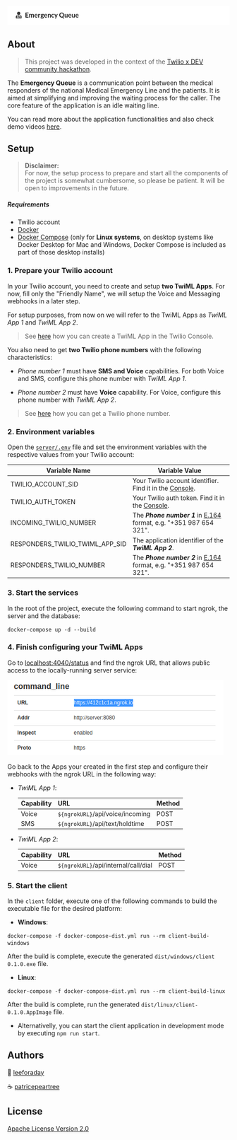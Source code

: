 ![header](header.png)

## About

> This project was developed in the context of the [Twilio x DEV community hackathon](https://dev.to/devteam/announcing-the-twilio-hackathon-on-dev-2lh8). 

The **Emergency Queue** is a communication point between the medical responders of the national Medical Emergency Line and the patients. It is aimed at simplifying and improving the waiting process for the caller. The core feature of the application is an idle waiting line.

You can read more about the application functionalities and also check demo videos [here](https://dev.to/patricepeartree/covid-19-emergency-queue-2b6h).

## Setup

> **Disclaimer:** <br>
> For now, the setup process to prepare and start all the components of the project is somewhat cumbersome, so please be patient. It will be open to improvements in the future.

##### Requirements

- Twilio account
- [Docker](https://docs.docker.com/get-docker/)
- [Docker Compose](https://docs.docker.com/compose/install/) (only for **Linux systems**, on desktop systems like Docker Desktop for Mac and Windows, Docker Compose is included as part of those desktop installs)

### 1. Prepare your Twilio account

In your Twilio account, you need to create and setup **two TwiML Apps**. For now, fill only the "Friendly Name", we will setup the Voice and Messaging webhooks in a later step.

For setup purposes, from now on we will refer to the TwiML Apps as _TwiML App 1_ and _TwiML App 2_.

> See [here](https://support.twilio.com/hc/en-us/articles/223180928-How-Do-I-Create-a-TwiML-App-) how you can create a TwiML App in the Twilio Console.

You also need to get **two Twilio phone numbers** with the following characteristics:

- _Phone number 1_ must have **SMS and Voice** capabilities. For both Voice and SMS, configure this phone number with _TwiML App 1_.

- _Phone number 2_ must have **Voice** capability. For Voice, configure this phone number with _TwiML App 2_.

> See [here](https://support.twilio.com/hc/en-us/articles/223135247-How-to-Search-for-and-Buy-a-Twilio-Phone-Number-from-Console) how you can get a Twilio phone number.

### 2. Environment variables

Open the [`server/.env`](server/.env) file and set the environment variables with the respective values from your Twilio account:

| Variable Name | Variable Value |
| --- | --- |
| TWILIO_ACCOUNT_SID | Your Twilio account identifier. Find it in the [Console](https://www.twilio.com/console). |
| TWILIO_AUTH_TOKEN | Your Twilio auth token. Find it in the [Console](https://www.twilio.com/console). |
| INCOMING_TWILIO_NUMBER | The **_Phone number 1_** in [E.164](https://en.wikipedia.org/wiki/E.164) format, e.g. "+351 987 654 321". |
| RESPONDERS_TWILIO_TWIML_APP_SID | The application identifier of the **_TwiML App 2_**. |
| RESPONDERS_TWILIO_NUMBER | The **_Phone number 2_** in [E.164](https://en.wikipedia.org/wiki/E.164) format, e.g. "+351 987 654 321". |


### 3. Start the services

In the root of the project, execute the following command to start ngrok, the server and the database:

```
docker-compose up -d --build
```

### 4. Finish configuring your TwiML Apps

Go to [localhost:4040/status](http://localhost:4040/status) and find the ngrok URL that allows public access to the locally-running server service:

![ngrok-URL](README-ngrok.png)

Go back to the Apps your created in the first step and configure their webhooks with the ngrok URL in the following way:

- _TwiML App 1_:

    | Capability | URL | Method |
    | --- | --- | --- |
    | Voice | `${ngrokURL}`/api/voice/incoming | POST |
    | SMS | `${ngrokURL}`/api/text/holdtime | POST |

- _TwiML App 2_:

    | Capability | URL | Method |
    | --- | --- | --- |
    | Voice | `${ngrokURL}`/api/internal/call/dial  | POST |

### 5. Start the client

In the `client` folder, execute one of the following commands to build the executable file for the desired platform:

- **Windows**: 

```
docker-compose -f docker-compose-dist.yml run --rm client-build-windows
```

After the build is complete, execute the generated `dist/windows/client 0.1.0.exe` file.

- **Linux**: 

```
docker-compose -f docker-compose-dist.yml run --rm client-build-linux
```

After the build is complete, run the generated `dist/linux/client-0.1.0.AppImage` file.

- Alternativelly, you can start the client application in development mode by executing `npm run start`.

## Authors

:cookie: [leeforaday](https://github.com/leeforaday)

:coffee: [patricepeartree](https://github.com/patricepeartree)

## License

[Apache License Version 2.0](http://www.apache.org/licenses/LICENSE-2.0)
